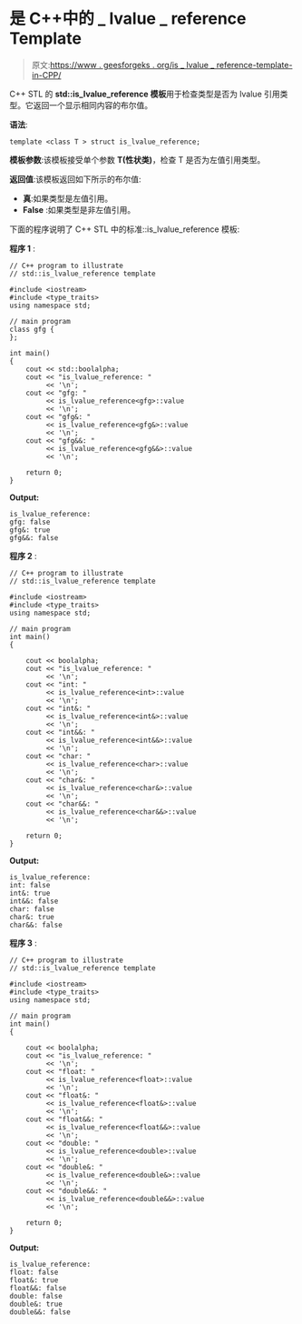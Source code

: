 # 是 C++中的 _ lvalue _ reference Template

> 原文:[https://www . geesforgeks . org/is _ lvalue _ reference-template-in-CPP/](https://www.geeksforgeeks.org/is_lvalue_reference-template-in-cpp/)

C++ STL 的 **std::is_lvalue_reference 模板**用于检查类型是否为 lvalue 引用类型。它返回一个显示相同内容的布尔值。

**语法**:

```
template <class T > struct is_lvalue_reference;
```

**模板参数**:该模板接受单个参数 **T(性状类)**，检查 T 是否为左值引用类型。

**返回值**:该模板返回如下所示的布尔值:

*   **真**:如果类型是左值引用。
*   **False** :如果类型是非左值引用。

下面的程序说明了 C++ STL 中的标准::is_lvalue_reference 模板:

**程序 1** :

```
// C++ program to illustrate
// std::is_lvalue_reference template

#include <iostream>
#include <type_traits>
using namespace std;

// main program
class gfg {
};

int main()
{
    cout << std::boolalpha;
    cout << "is_lvalue_reference: "
         << '\n';
    cout << "gfg: "
         << is_lvalue_reference<gfg>::value
         << '\n';
    cout << "gfg&: "
         << is_lvalue_reference<gfg&>::value
         << '\n';
    cout << "gfg&&: "
         << is_lvalue_reference<gfg&&>::value
         << '\n';

    return 0;
}
```

**Output:**

```
is_lvalue_reference: 
gfg: false
gfg&: true
gfg&&: false

```

**程序 2** :

```
// C++ program to illustrate
// std::is_lvalue_reference template

#include <iostream>
#include <type_traits>
using namespace std;

// main program
int main()
{

    cout << boolalpha;
    cout << "is_lvalue_reference: "
         << '\n';
    cout << "int: "
         << is_lvalue_reference<int>::value
         << '\n';
    cout << "int&: "
         << is_lvalue_reference<int&>::value
         << '\n';
    cout << "int&&: "
         << is_lvalue_reference<int&&>::value
         << '\n';
    cout << "char: "
         << is_lvalue_reference<char>::value
         << '\n';
    cout << "char&: "
         << is_lvalue_reference<char&>::value
         << '\n';
    cout << "char&&: "
         << is_lvalue_reference<char&&>::value
         << '\n';

    return 0;
}
```

**Output:**

```
is_lvalue_reference: 
int: false
int&: true
int&&: false
char: false
char&: true
char&&: false

```

**程序 3** :

```
// C++ program to illustrate
// std::is_lvalue_reference template

#include <iostream>
#include <type_traits>
using namespace std;

// main program
int main()
{

    cout << boolalpha;
    cout << "is_lvalue_reference: "
         << '\n';
    cout << "float: "
         << is_lvalue_reference<float>::value
         << '\n';
    cout << "float&: "
         << is_lvalue_reference<float&>::value
         << '\n';
    cout << "float&&: "
         << is_lvalue_reference<float&&>::value
         << '\n';
    cout << "double: "
         << is_lvalue_reference<double>::value
         << '\n';
    cout << "double&: "
         << is_lvalue_reference<double&>::value
         << '\n';
    cout << "double&&: "
         << is_lvalue_reference<double&&>::value
         << '\n';

    return 0;
}
```

**Output:**

```
is_lvalue_reference: 
float: false
float&: true
float&&: false
double: false
double&: true
double&&: false

```